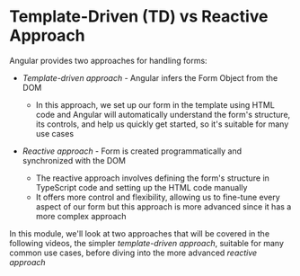 # Template-Driven (TD) vs Reactive Approach

Angular provides two approaches for handling forms:

- _Template-driven approach_ - Angular infers the Form Object from the DOM

  - In this approach, we set up our form in the template using HTML code and Angular will automatically understand the form's structure, its controls, and help us quickly get started, so it's suitable for many use cases

- _Reactive approach_ - Form is created programmatically and synchronized with the DOM

  - The reactive approach involves defining the form's structure in TypeScript code and setting up the HTML code manually
  - It offers more control and flexibility, allowing us to fine-tune every aspect of our form but this approach is more advanced since it has a more complex approach

In this module, we'll look at two approaches that will be covered in the following videos, the simpler _template-driven approach_, suitable for many common use cases, before diving into the more advanced _reactive approach_
